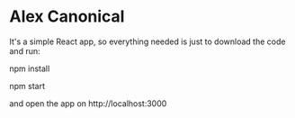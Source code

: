# Alex Canonical

It's a simple React app, so everything needed is just to download the code and run:

npm install

npm start

and open the app on http://localhost:3000
